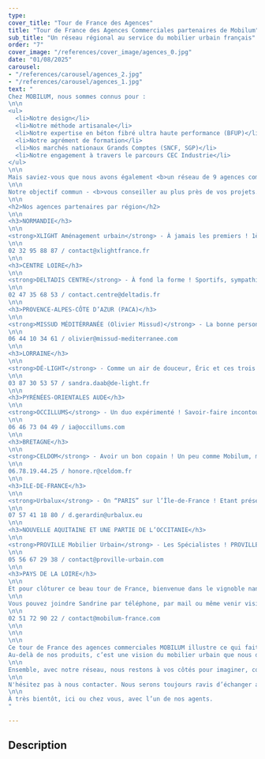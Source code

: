 ```yaml
---
type: 
cover_title: "Tour de France des Agences"
title: "Tour de France des Agences Commerciales partenaires de Mobilum"
sub_title: "Un réseau régional au service du mobilier urbain français"
order: "7"
cover_image: "/references/cover_image/agences_0.jpg"
date: "01/08/2025"
carousel:    
- "/references/carousel/agences_2.jpg"
- "/references/carousel/agences_1.jpg"
text: "
Chez MOBILUM, nous sommes connus pour :
\n\n
<ul>
  <li>Notre design</li>
  <li>Notre méthode artisanale</li>
  <li>Notre expertise en béton fibré ultra haute performance (BFUP)</li>
  <li>Notre agrément de formation</li>
  <li>Nos marchés nationaux Grands Comptes (SNCF, SGP)</li>
  <li>Notre engagement à travers le parcours CEC Industrie</li>
</ul>
\n\n
Mais saviez-vous que nous avons également <b>un réseau de 9 agences commerciales régionales</b> engagées à nos côtés ? Ce réseau de proximité est l’un de nos atouts majeurs, car il nous permet de vous accompagner localement, avec expertise, réactivité et passion.
\n\n
Notre objectif commun - <b>vous conseiller au plus près de vos projets.</b>
\n\n
<h2>Nos agences partenaires par région</h2>
\n\n
<h3>NORMANDIE</h3>
\n\n
<strong>XLIGHT Aménagement urbain</strong> - À jamais les premiers ! 1ère référence Mobilum réalisée par un agent sur son secteur en 2016.
\n\n
02 32 95 88 87 / contact@xlightfrance.fr
\n\n
<h3>CENTRE LOIRE</h3>
\n\n
<strong>DELTADIS CENTRE</strong> - À fond la forme ! Sportifs, sympathiques et professionnelles, une belle équipe.
\n\n
02 47 35 68 53 / contact.centre@deltadis.fr
\n\n
<h3>PROVENCE-ALPES-CÔTE D’AZUR (PACA)</h3>
\n\n
<strong>MISSUD MÉDITÉRRANÉE (Olivier Missud)</strong> - La bonne personne ! Agréable, motivé, technicien, le combo idéal pour Mobilum.
\n\n
06 44 10 34 61 / olivier@missud-mediterranee.com
\n\n
<h3>LORRAINE</h3>
\n\n
<strong>DÉ-LIGHT</strong> - Comme un air de douceur, Éric et ces trois drôles de dames. 
\n\n
03 87 30 53 57 / sandra.daab@de-light.fr
\n\n
<h3>PYRÉNÉES-ORIENTALES AUDE</h3>
\n\n
<strong>OCCILLUMS</strong> - Un duo expérimenté ! Savoir-faire incontournable représenté par Tarik et Inès.
\n\n
06 46 73 04 49 / ia@occillums.com
\n\n
<h3>BRETAGNE</h3>
\n\n
<strong>CELDOM</strong> - Avoir un bon copain ! Un peu comme Mobilum, majoritairement de bonne humeur, ça fait du bien !
\n\n
06.78.19.44.25 / honore.r@celdom.fr
\n\n
<h3>ILE-DE-FRANCE</h3>
\n\n
<strong>Urbalux</strong> - On “PARIS” sur l’Île-de-France ! Etant présent dans les gares Parisiennes, URBALUX se propose d'installer MOBILUM au grand air !
\n\n
07 57 41 18 80 / d.gerardin@urbalux.eu
\n\n
<h3>NOUVELLE AQUITAINE ET UNE PARTIE DE L’OCCITANIE</h3>
\n\n
<strong>PROVILLE Mobilier Urbain</strong> - Les Spécialistes ! PROVILLE commercialise et installe des marques de mobiliers urbains sur le Sud-Ouest de la France
\n\n
05 56 67 29 38 / contact@proville-urbain.com
\n\n
<h3>PAYS DE LA LOIRE</h3>
\n\n
Et pour clôturer ce beau tour de France, bienvenue dans le vignoble nantais, pays du muscadet, dans l’atelier <strong>MOBILUM</strong>, là où tout est fabriqué à la main par notre équipe de 14 personnes.
\n\n
Vous pouvez joindre Sandrine par téléphone, par mail ou même venir visiter notre usine. Nous aimons recevoir du monde. Avec elle, il y a Christophe,son assistant (et aussi le gérant).
\n\n
02 51 72 90 22 / contact@mobilum-france.com
\n\n
\n\n
\n\n
Ce tour de France des agences commerciales MOBILUM illustre ce qui fait notre force, c'est un ancrage local solide, porté par des partenaires engagés, connaisseurs de leurs territoires et partageant nos valeurs d’exigence, de proximité et de qualité artisanale.
Au-delà de nos produits, c’est une vision du mobilier urbain que nous défendons, pensée pour durer, fabriquée en France, et portée par des femmes et des hommes passionnés.
\n\n
Ensemble, avec notre réseau, nous restons à vos côtés pour imaginer, concevoir et réaliser les aménagements urbains de demain.
\n\n
N'hésitez pas à nous contacter. Nous serons toujours ravis d’échanger avec vous.
\n\n
À très bientôt, ici ou chez vous, avec l’un de nos agents.
"

---
```

<!-- Dans le champ texte, \n pour faire un retour à la ligne, \n\n pour faire un nouveau paragraphe -->

## Description
